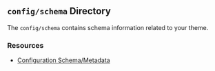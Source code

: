## `config/schema` Directory
The `config/schema` contains schema information related to your theme. 

### Resources

* [Configuration Schema/Metadata](https://www.drupal.org/node/1905070)

